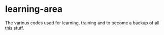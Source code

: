 # learning-area
The various codes used for learning, training and to become a backup of all this stuff.
